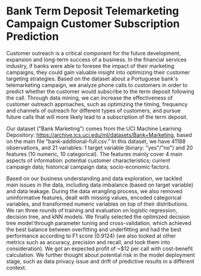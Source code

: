 # Bank Term Deposit Telemarketing Campaign Customer Subscription Prediction

Customer outreach is a critical component for the future development, expansion and long-term success of a business. In the financial services industry, if banks were able to foresee the impact of their marketing campaigns, they could gain valuable insight into optimizing their customer targeting strategies. Based on the dataset about a Portuguese bank's telemarketing campaign, we analyze phone calls to customers in order to predict whether the customer would subscribe to the term deposit following the call. Through data mining, we can increase the effectiveness of customer outreach approaches, such as optimizing the timing, frequency and channels of outreach for different types of customers, and pursue future calls that will more likely lead to a subscription of the term deposit.

Our dataset ("Bank Marketing") comes from the UCI Machine Learning Depository: https://archive.ics.uci.edu/ml/datasets/Bank+Marketing, based on the main file “bank-additional-full.csv.” In this dataset, we have 41188 observations, and 21 variables: 1 target variable (binary: "yes"/"no") and 20 features (10 numeric, 10 categorical). The features mainly cover 4 main aspects of information: potential customer characteristics; current campaign data; historical campaign data; socio-economic factors.

Based on our business understanding and data exploration, we tackled main issues in the data, including data imbalance (based on target variable) and data leakage. During the data wrangling process, we also removed uninformative features, dealt with missing values, encoded categorical variables, and transformed numeric variables on top of their distributions. We ran three rounds of training and evaluation on logistic regression, decision tree, and kNN models. We finally selected the optimized decision tree model through parameter tuning and cross-validation, which achieved the best balance between overfitting and underfitting and had the best performance according to F1 score (0.9124) (we also looked at other metrics such as accuracy, precision and recall, and took them into consideration). We got an expected profit of ~$12 per call with cost-benefit calculation. We further thought about potential risk in the model deployment stage, such as data privacy issue and drift of predictive results in a different context.


